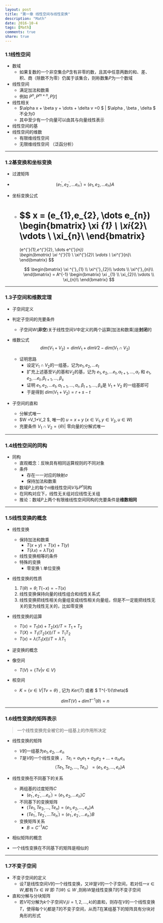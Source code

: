 ```yaml
---
layout: post
title: "第一章 线性空间与线性变换"
description: "Math"
date: 2016-10-4
tags: [Math]
comments: true
share: true
---
```


### 1.1线性空间

- 数域
  - 如果复数的一个非空集合$P$含有非零的数，且其中任意两数的和、差、积、商（除数不为零）仍属于该集合，则称数集$P$为一个数域
- 线性空间
  - 满足加法和数乘
  - 例如 $P^{n} , P^{m \times n} , P[t]$
- 线性相关
  - $\alpha x + \beta y + \dots + \delta v =0 $ | $\alpha , \beta , \delta $ 不全为0
  - 其中至少有一个向量可以由其与向量线性表示
- 线性空间的基
- 线性空间的维数
  - 有限维线性空间
  - 无限维线性空间 （泛函分析）

----

### 1.2基变换和坐标变换

- 过渡矩阵

- $$
  (e_{1}^{'},e_{2}^{'}, \dots  e_{n}^{'}) = (e_{1},e_{2}, \dots  e_{n})  A
  $$

- 坐标变换公式

  - $$
    x = 
    (e_{1},e_{2}, \dots  e_{n})  
    \begin{bmatrix}
    \xi _{1} \\
    \xi_{2}\\
    \vdots \\
    \xi_{n}\\
    \end{bmatrix}
    =
     (e^{'}_{1},e^{'}_{2}, \dots  e^{'}_{n})  
    \begin{bmatrix}
    \xi ^{'}_{1} \\
    \xi^{'}_{2}\\
    \vdots \\
    \xi^{'}_{n}\\
    \end{bmatrix}
    $$

    $$
    \begin{bmatrix}
    \xi ^{'}_{1} \\
    \xi^{'}_{2}\\
    \vdots \\
    \xi^{'}_{n}\\
    \end{bmatrix} = A^{-1} 
    \begin{bmatrix}
    \xi _{1} \\
    \xi_{2}\\
    \vdots \\
    \xi_{n}\\
    \end{bmatrix}
    $$



----

### 1.3子空间和维数定理

- 子空间定义

- 判定子空间的充要条件

  - 子空间$W$(**非空**)关于线性空间$V$中定义的两个运算[加法和数乘]是**封闭**的

- 维数公式
  $$
  dim(V_1+V_2)  = dimV_1+dimV2 -dim(V_1 \cap V_2)
  $$
  - 证明思路
    - 设定$V_ 1 \cap V_2$的一组基，记为$e_1,e_2, \dots e_t$
    - 扩充上述基至$V_1$的基和$V_2$的基，记为 $e_1,e_2, \dots e_t,\alpha_{t+1},\dots,\alpha_{r}$ 和 $e_1,e_2, \dots e_t,\beta_{t+1},\dots,\beta_{s}$
    - 证明 $e_1,e_2, \dots e_t,\alpha_{t+1},\dots,\alpha_{r},\beta_{t+1},\dots,\beta_{s}$是 $V_1+V_2$ 的一组基即可
    - 于是得到 $dim(V_1+V_2) = r+s-t$

- 子空间的直和

  - 分解式唯一  
  - $W =V_1+V_2 $, 唯一的  $u=x+y  \ (x\in V_1 , y\in V_2 ,  u \in W )$
  - 充要条件 $V_1 \cap V_2 = \{\theta\}​$ | 零向量的分解式唯一


----

### 1.4线性空间的同构

- 同构
  - 直观概念：反映具有相同运算规则的不同对象
  - 条件
    - 存在一一对应的映射$\sigma$
    - 保持加法和数乘
  - 数域$P$上的每个$n$维线性空间$V$与$P^{n}$同构
  - 在同构对应下，线性无关组对应线性无关组
  - 推论：数域$P$上两个有限维线性空间同构的充要条件是**维数相同**

----

### 1.5线性变换的概念

- 线性变换
  - 保持加法和数乘
    - $T(x+y)=T(x)+T(y)$
    - $T(\lambda x) = \lambda T(x)$
  - 线性变换相等的条件
  - 特殊的变换
    - 零变换 \ 单位变换

- 线性变换的性质
  1. $T(\theta) = \theta ;  T(-x) = -T(x)$
  2. 线性变换保持向量的线性组合和线性关系式
  3. 线性变换把线性相关向量组变成线性相关向量组，但是不一定能把线性无关的变为线性无关的，比如零变换

- 线性变换的运算
  - $T(x) = T_1(x)+T_2(x) / T = T_1+T_2$
  - $T(X) = T_1(T_2(x)) / T=T_1T_2$
  - $T(x)= \lambda (T_1(x)) / T = \lambda T_1$

- 逆变换的概念

- 像空间
  - $T(V) = \{Tv |v \in V\}$

- 核空间
  - $K = \{ v \in V | Tv = \theta \}$ , 记为 $Ker(T)$ 或者 $ T^{-1}(\theta)$

  $$
  dimT(V)+dimT^{-1}(\theta) = n
  $$



----

### 1.6线性变换的矩阵表示

> 一个线性变换完全被它的一组基上的作用所决定

- 线性变换的矩阵

  - $V$的一组基为$e_1,e_2,\dots e_n$
  - $T$是$V$的一个线性变换 ， $Te_i = a_{1i}e_1+a_{2i}e_2+\dots + a_{ni}e_n$
  $$
  （Te_1,Te_2,\dots,Te_n）=(e_1,e_2,\dots,e_n)A
  $$








- 线性变换在不同基下的关系
  - 两组基的过度矩阵$C$
    - $(e_{1}^{'},e_{2}^{'}, \dots  e_{n}^{'}) = (e_{1},e_{2}, \dots  e_{n})  C$
  - 不同基下的变换矩阵
    - $(Te_1,Te_2,\dots ,Te_n) = (e_1,e_2,\dots ,e_n)A$
    - $(Te_{1}^{'},Te_{2}^{'}, \dots  Te_{n}^{'}) =  (e_{1}^{'},e_{2}^{'}, \dots  e_{n}^{'})B$
  - 变换矩阵关系
    - $B = C^{-1}AC$
- 相似矩阵的概念
- 一个线性变换在不同基下的矩阵是相似的

----

### 1.7不变子空间

- 不变子空间的定义
  - 设$T$是线性空间$V$的一个线性变换，又$W$是$V$的一个子空间，若对任一$x \in W$,都有$Tx \in W$ 即 $T(W) \subseteq W$ ,则称$W$是线性变换$T$的不变子空间
- 直和分解与分块矩阵
  - 若$V$可分解为$k$个子空间$V_i(i=1,2,\dots ,k)$的直和，则存在$V$的一个线性变换$T$，使得每个$V_i$都是$T$的不变子空间，从而$T$在某组基下的矩阵具有分块对角形的形式
